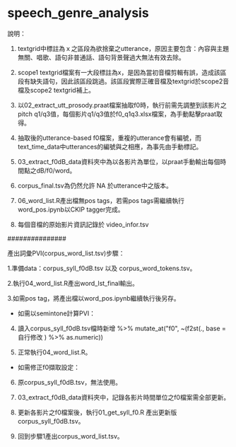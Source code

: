 # speech_genre_analysis
說明：

1. textgrid中標註為ｘ之區段為欲捨棄之utterance，原因主要包含：內容與主題無關、唱歌、語句非普通話、語句背景聲過大無法有效去除。

2. scope1 textgrid檔案有一大段標註為x，是因為當初音檔剪輯有誤，造成該區段有缺失語句，因此該區段跳過。該區段實際正確音檔及textgrid於scope2音檔及scope2 textgrid補上。

3. 以02_extract_utt_prosody.praat檔案抽取f0時，執行前需先調整到該影片之pitch q1/q3值，每個影片q1/q3值於f0_q1q3.xlsx檔案，為手動點擊praat取得。

4. 抽取後的utterance-based f0檔案，重複的utterance會有編號，而text_time_data中utterances的編號與之相應，為事先由手動標記。

5. 03_extract_f0dB_data資料夾中為以各影片為單位，以praat手動輸出每個時間點之dB/f0/word。

6. corpus_final.tsv為仍然允許 NA 於utterance中之版本。

7. 06_word_list.R產出檔無pos tags，若需pos tags需繼續執行word_pos.ipynb以CKIP tagger完成。

8. 每個音檔的原始影片資訊記錄於 video_infor.tsv

###############

產出詞彙PVI(corpus_word_list.tsv)步驟：

1.準備data：corpus_syll_f0dB.tsv 以及 corpus_word_tokens.tsv。

2.執行04_word_list.R產出word_lst_final輸出。

3.如需pos tag，將產出檔以word_pos.ipynb繼續執行後另存。


* 如需以semintone計算PVI：

4. 讀入corpus_syll_f0dB.tsv檔時新增 %>% mutate_at("f0", ~(f2st(., base = 自行修改 ) %>% as.numeric))

5. 正常執行04_word_list.R。


* 如需修正f0擷取設定：

6. 原corpus_syll_f0dB.tsv，無法使用。

7. 03_extract_f0dB_data資料夾中，記錄各影片時間單位之f0檔案需全部更新。

8. 更新各影片之f0檔案後，執行01_get_syll_f0.R 產出更新版corpus_syll_f0dB.tsv。

9. 回到步驟1產出corpus_word_list.tsv。
